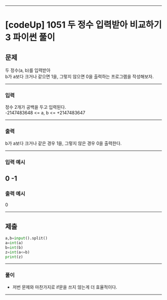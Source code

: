 
---


# [codeUp] 1051 두 정수 입력받아 비교하기3 파이썬 풀이



## 문제

두 정수(a, b)를 입력받아   
b가 a보다 크거나 같으면 1을, 그렇지 않으면 0을 출력하는 프로그램을 작성해보자.




---
### 입력 

정수 2개가 공백을 두고 입력된다.   
-2147483648 <= a, b <= +2147483647



---
### 출력   

b가 a보다 크거나 같은 경우 1을, 그렇지 않은 경우 0을 출력한다.


---
### 입력 예시

0 -1
---
### 출력 예시

0

---
제출
---
```python
a,b=input().split()
a=int(a)
b=int(b)
z=int(a<=b)
print(z)
```
---
### 풀이
* 저번 문제와 마찬가지로 if문을 쓰지 않는게 더 효율적이다.

---
